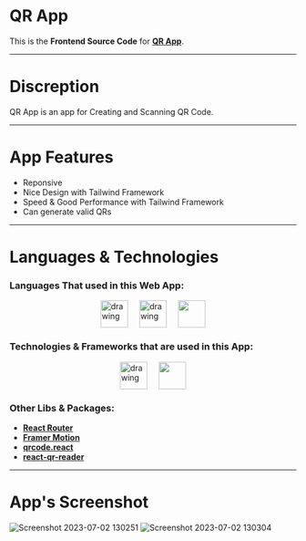 # QR App

This is the **Frontend Source Code** for [**QR App**](https://qr-service-2tmg.onrender.com/).

---

# Discreption

QR App is an app for Creating and Scanning QR Code.

---

# App Features

- Reponsive
- Nice Design with Tailwind Framework
- Speed & Good Performance with Tailwind Framework
- Can generate valid QRs

---

# Languages & Technologies

### Languages That used in this Web App:

<div style="display: flex; justify-content: center; align-items: center; gap: 20px;">
  <a href="https://developer.mozilla.org/en-US/docs/Web/HTML"><img src="https://img.icons8.com/color/48/000000/html-5--v1.png" alt="drawing" width="48" height="48"/></a>
  <a href="https://developer.mozilla.org/en-US/docs/Web/CSS?retiredLocale=ar"><img src="https://img.icons8.com/color/48/000000/css3.png" alt="drawing" width="48" height="48"/></a>
  <a href="https://www.javascript.com/"><img src="https://img.icons8.com/color/48/000000/javascript--v2.png" width="48" height="48"/></a>
</div>

### Technologies & Frameworks that are used in this App:

<div style="display: flex; justify-content: center; align-items: center; gap: 20px;">
  <a href="https://reactjs.org/"><img src="https://cdn-icons-png.flaticon.com/512/3334/3334886.png" alt="drawing" width="48" height="48"/></a>
  <a href="https://tailwindcss.com/"><img src="https://tailwindcss.com/_next/static/media/tailwindcss-mark.79614a5f61617ba49a0891494521226b.svg" width="48" height="48"/></a>
</div>

### Other Libs & Packages:

- [**React Router**](https://reactrouter.com/)
- [**Framer Motion**](https://www.framer.com/motion/)
- [**qrcode.react**](https://www.npmjs.com/package/qrcode.react)
- [**react-qr-reader**](https://www.npmjs.com/package/react-qr-reader)

---

# App's Screenshot

![Screenshot 2023-07-02 130251](https://github.com/anne-ananya/QR-modified/assets/124860809/3a167983-92fa-4d54-ba1a-a835fe385c6c)
![Screenshot 2023-07-02 130304](https://github.com/anne-ananya/QR-modified/assets/124860809/fc2756e4-e794-469f-a3f1-66411918ef50)
